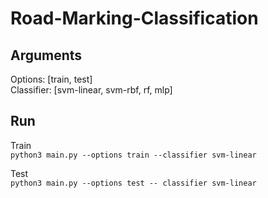 # Road-Marking-Classification

## Arguments
Options: [train, test]  
Classifier: [svm-linear, svm-rbf, rf, mlp]  

## Run
Train  
`python3 main.py --options train --classifier svm-linear`

Test  
`python3 main.py --options test -- classifier svm-linear`
